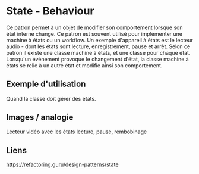 ﻿# State - Behaviour

Ce patron permet &agrave; un objet de modifier son comportement lorsque son &eacute;tat interne change. 
Ce patron est souvent utilis&eacute; pour impl&eacute;menter une machine &agrave; &eacute;tats ou un workflow. 
Un exemple d'appareil &agrave; &eacute;tats est le lecteur audio - dont les &eacute;tats sont lecture, enregistrement, pause et arrêt. 
Selon ce patron il existe une classe machine &agrave; &eacute;tats, et une classe pour chaque &eacute;tat. 
Lorsqu'un &eacute;v&eacute;nement provoque le changement d'&eacute;tat, la classe machine &agrave; &eacute;tats se relie &agrave; un autre &eacute;tat 
et modifie ainsi son comportement.

## Exemple d'utilisation

Quand la classe doit g&eacute;rer des &eacute;tats.

## Images / analogie

Lecteur vid&eacute;o avec les &eacute;tats lecture, pause, rembobinage 

## Liens

https://refactoring.guru/design-patterns/state
